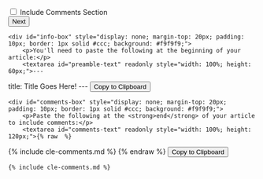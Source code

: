 <html lang="en">
<head>
    <meta charset="UTF-8">
    <meta name="viewport" content="width=device-width, initial-scale=1.0">
    <title>Post Creator</title>
    <script>
        function updateInfoBox() {
            const titleInput = document.getElementById("title").value;
            const infoBox = document.getElementById("info-box");
            const preambleText = document.getElementById("preamble-text");
            
            const cleanTitle = titleInput.replace(/[^a-zA-Z0-9\s-]/g, "").replace(/\s+/g, "-");
            const hasIllegalChars = titleInput !== cleanTitle.replace(/-/g, " ");
            
            preambleText.value = `---\ntitle: "${titleInput || "Title Goes Here!"}"\n---`;
            infoBox.style.display = hasIllegalChars ? "block" : "none";
        }

        function copyToClipboard(id) {
            const textElement = document.getElementById(id);
            textElement.select();
            textElement.setSelectionRange(0, 99999);
            document.execCommand("copy");
            alert("Copied to clipboard!");
        }

        function generatePostLink() {
            const titleInput = document.getElementById("title").value;
            const dateInput = document.getElementById("date").value;

            if (!titleInput || !dateInput) {
                alert("Please enter both a title and a date.");
                return;
            }

            const date = new Date(dateInput);
            const today = new Date();
            
            if (date > today) {
                alert("The date cannot be in the future.");
                return;
            }
            
            const formattedDate = `${date.getFullYear()}-${(`0${date.getMonth() + 1}`).slice(-2)}-${(`0${date.getDate()}`).slice(-2)}`;
            
            const cleanTitle = titleInput.replace(/[^a-zA-Z0-9\s-]/g, "").replace(/\s+/g, "-");
            
            const fileName = `${formattedDate}-${cleanTitle}.md`;
            const githubUrl = `https://github.com/clevelandpenclub/clevelandpenclub.github.io/new/main/_posts?filename=${fileName}`;
            
            window.open(githubUrl, "_blank");
        }

        function toggleCommentsBox() {
            const commentsBox = document.getElementById("comments-box");
            commentsBox.style.display = document.getElementById("include-comments").checked ? "block" : "none";
        }
    </script>
</head>
<body>
    <h1>New Post</h1>
    <label for="title">Post Title:</label>
    <input type="text" id="title" placeholder="Enter post title" required oninput="updateInfoBox()">
    <br>
    <label for="date">Post Date:</label>
    <input type="date" id="date" required><script>document.getElementById('date').valueAsDate = new Date();</script>
    <br>
    <label>
        <input type="checkbox" id="include-comments" onchange="toggleCommentsBox()"> Include Comments Section
    </label>
    <br>
    <button onclick="generatePostLink()">Next</button>
    
    <div id="info-box" style="display: none; margin-top: 20px; padding: 10px; border: 1px solid #ccc; background: #f9f9f9;">
        <p>You'll need to paste the following at the beginning of your article:</p>
        <textarea id="preamble-text" readonly style="width: 100%; height: 60px;">---
title: Title Goes Here!
---</textarea>
        <button onclick="copyToClipboard('preamble-text')">Copy to Clipboard</button>
    </div>
    
    <div id="comments-box" style="display: none; margin-top: 20px; padding: 10px; border: 1px solid #ccc; background: #f9f9f9;">
        <p>Paste the following at the <strong>end</strong> of your article to include comments:</p>
        <textarea id="comments-text" readonly style="width: 100%; height: 120px;">{% raw  %}
{% include cle-comments.md %}
{% endraw %}</textarea>
        <button onclick="copyToClipboard('comments-text')">Copy to Clipboard</button>
    </div>

    {% include cle-comments.md %}
</body>
</html>

